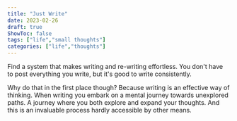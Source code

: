 ```yaml
---
title: "Just Write"
date: 2023-02-26
draft: true
ShowToc: false
tags: ["life","small thoughts"]
categories: ["life","thoughts"]
---
```


Find a system that makes writing and re-writing effortless. 
You don't have to post everything you write,
but it's good to write consistently.

Why do that in the first place though?
Because writing is an effective way of thinking.
When writing you embark on a mental journey towards unexplored paths.
A journey where you both explore and expand your thoughts. 
And this is an invaluable process hardly accessible by other means.  

<!-- As for my system, 
currently I just use a terminal with micro editor. 
Its simple GUI offers minimal distractions
and is available within a few key strokes.     -->
